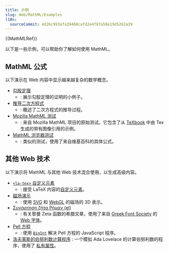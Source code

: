 ```yaml
---
title: 示例
slug: Web/MathML/Examples
l10n:
  sourceCommit: 4d26c993afa39460cafd2e4f87a58e19d5262a39
---
```


{{MathMLRef}}

以下是一些示例，可以帮助你了解如何使用 MathML。

## MathML 公式

以下演示在 Web 内容中显示越来越复杂的数学概念。

- [勾股定理](/zh-CN/docs/Web/MathML/Examples/MathML_Pythagorean_Theorem)
  - : 展示勾股定理的证明的小例子。
- [推导二次方程式](/zh-CN/docs/Web/MathML/Examples/Deriving_the_Quadratic_Formula)
  - : 概述了二次方程式的推导过程。
- [Mozilla MathML 测试](https://fred-wang.github.io/MathFonts/mozilla_mathml_test/)
  - : 来自 Mozilla MathML 项目的原始测试。它包含了从 [TeXbook](https://en.wikipedia.org/wiki/Computers_and_Typesetting) 中由 Tex 生成的带有图像引用的示例。
- [MathML 浏览器测试](http://eyeasme.com/Joe/MathML/MathML_browser_test.html)
  - : 类似的测试，使用了来自维基百科的具体公式。

## 其他 Web 技术

以下演示将 MathML 与其他 Web 技术混合使用，以生成高级内容。

- [`<la-tex>` 自定义元素](https://fred-wang.github.io/TeXZilla/examples/customElement.html)
  - : 接受 LaTeX 内容的[自定义元素](/zh-CN/docs/Web/API/Web_components/Using_custom_elements)。
- [磁场演示](https://fred-wang.github.io/TeXZilla/examples/toImageWebGL.html)
  - : 使用 [SVG](/zh-CN/docs/Web/SVG) 和 [WebGL](/zh-CN/docs/Web/API/WebGL_API) 的磁场的 3D 表示。
- [Συνάρτηση ζήτα Ρήμαν (el)](https://fred-wang.github.io/MathFonts/%CE%A3%CF%85%CE%BD%CE%AC%CF%81%CF%84%CE%B7%CF%83%CE%B7_%CE%B6%CE%AE%CF%84%CE%B1_%CE%A1%CE%AE%CE%BC%CE%B1%CE%BD.html)
  - : 有关黎曼 Zeta 函数的希腊文章，使用了来自 [Greek Font Society](https://greekfontsociety-gfs.gr/) 的 [Web 字体](/zh-CN/docs/Learn/CSS/Styling_text/Web_fonts)。
- [Pell 方程](https://people.igalia.com/fwang/pell-bigint-mathml/)
  - : 使用 [`BigInt`](/zh-CN/docs/Web/JavaScript/Reference/Global_Objects/BigInt) 解决 Pell 方程的 JavaScript 程序。
- [洛夫莱斯的伯努利数计算程序](https://people.igalia.com/fwang/lovelace-jsclass-mathml/)
  : 一个模拟 Ada Lovelace 的计算伯努利数的程序，使用了 [私有属性](/zh-CN/docs/Web/JavaScript/Reference/Classes/Private_properties)。
